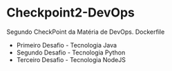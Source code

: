 # Checkpoint2-DevOps
Segundo CheckPoint da Matéria de DevOps.
Dockerfile
- Primeiro Desafio - Tecnologia Java
- Segundo Desafio - Tecnologia Python
- Terceiro Desafio - Tecnologia NodeJS
